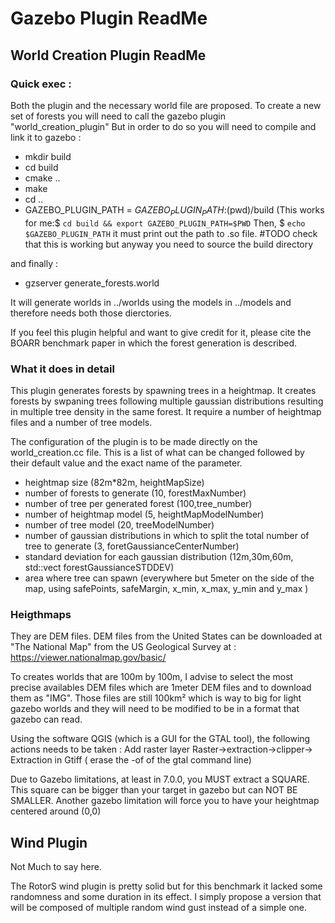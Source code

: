 # Gazebo Plugin ReadMe

## World Creation Plugin ReadMe

### Quick exec : 
Both the plugin and the necessary world file are proposed.
To create a new set of forests you will need to call the gazebo plugin "world_creation_plugin"
But in order to do so you will need to compile and link it to gazebo : 
- mkdir build
- cd build
- cmake ..
- make
- cd ..
- GAZEBO_PLUGIN_PATH = ${GAZEBO_PLUGIN_PATH}:$(pwd)/build (This works for me:$ ``cd build && export GAZEBO_PLUGIN_PATH=$PWD``
Then, $ ``echo $GAZEBO_PLUGIN_PATH`` it must print out the path to .so file.
#TODO check that this is working but anyway you need to source the build directory

and finally : 
- gzserver generate_forests.world

It will generate worlds in ../worlds using the models in ../models and therefore needs both those dierctories. 

If you feel this plugin helpful and want to give credit for it, please cite the BOARR benchmark paper in which the forest generation is described.

### What it does in detail
This plugin generates forests by spawning trees in a heightmap. 
It creates forests by swpaning trees following multiple gaussian distributions resulting in multiple tree density in the same forest. 
It require a number of heightmap files and a number of tree models. 

The configuration of the plugin is to be made directly on the world_creation.cc file.
This is a list of what can be changed followed by their default value and the exact name of the parameter.
- heightmap size (82m*82m, heightMapSize)
- number of forests to generate (10, forestMaxNumber)
- number of tree per generated forest (100,tree_number)
- number of heightmap model (5, heightMapModelNumber)
- number of tree model (20, treeModelNumber)
- number of gaussian distributions in which to split the total number of tree to generate (3, foretGaussianceCenterNumber) 
- standard deviation for each gaussian distribution (12m,30m,60m, std::vect forestGaussianceSTDDEV)
- area where tree can spawn (everywhere but 5meter on the side of the map, using safePoints, safeMargin, x_min, x_max, y_min and y_max )

### Heigthmaps
They are DEM files. DEM files from the United States can be downloaded at "The National Map" from the US Geological Survey at :
https://viewer.nationalmap.gov/basic/

To creates worlds that are 100m by 100m, I advise to select the most precise availables DEM files which are 1meter DEM files and to download them as "IMG".
Those files are still 100km² which is way to big for light gazebo worlds and they will need to be modified to be in a format that gazebo can read.

Using the software QGIS (which is a GUI for the GTAL tool), the following actions needs to be taken :
Add raster layer
Raster->extraction->clipper->
Extraction in Gtiff ( erase the -of of the gtal command line)

Due to Gazebo limitations, at least in 7.0.0, you MUST extract a SQUARE. This square can be bigger than your target in gazebo but can NOT BE SMALLER.
Another gazebo limitation will force you to have your heightmap centered around (0,0)
	
	
## Wind Plugin

Not Much to say here.

The RotorS wind plugin is pretty solid but for this benchmark it lacked some randomness and some duration in its effect. 
I simply propose a version that will be composed of multiple random wind gust instead of a simple one. 

